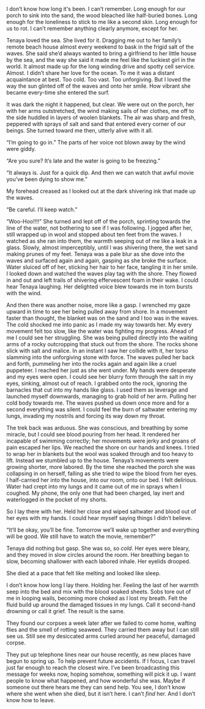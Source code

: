I don’t know how long it's been. I can’t remember. Long enough for our porch to sink into the sand, the wood bleached like half-buried bones. Long enough for the loneliness to stick to me like a second skin. Long enough for us to rot. I can’t remember anything clearly anymore, except for her. 

Tenaya loved the sea. She lived for it. Dragging me out to her family’s remote beach house almost every weekend to bask in the frigid salt of the waves. She said she’d always wanted to bring a girlfriend to her little house by the sea, and the way she said it made me feel like the luckiest girl in the world. It almost made up for the long winding drive and spotty cell service. Almost. I didn’t share her love for the ocean. To me it was a distant acquaintance at best. Too cold. Too vast. Too unforgiving. But I loved the way the sun glinted off of the waves and onto her smile. How vibrant she became every-time she entered the surf.

It was dark the night it happened, but clear. We were out on the porch, her with her arms outstretched, the wind making sails of her clothes, me off to the side huddled in layers of woolen blankets. The air was sharp and fresh, peppered with sprays of salt and sand that entered every corner of our beings. She turned toward me then, utterly alive with it all. 

“I’m going to go in.” The parts of her voice not blown away by the wind were giddy.

“Are you sure? It’s late and the water is going to be freezing.”

“It always is. Just for a quick dip. And then we can watch that awful movie you’ve been dying to show me.”

My forehead creased as I looked out at the dark shivering ink that made up the waves. 

“Be careful. I’ll keep watch.”

“Woo-Hoo!!!!” She turned and lept off of the porch, sprinting towards the line of the water, not bothering to see if I was following. I jogged after her, still wrapped up in wool and stopped about ten feet from the waves. I watched as she ran into them, the warmth seeping out of me like a leak in a glass. Slowly, almost imperceptibly, until I was shivering there, the wet sand making prunes of my feet. Tenaya was a pale blur as she dove into the waves and surfaced again and again, gasping as she broke the surface. Water sluiced off of her, sticking her hair to her face, tangling it in her smile. I looked down and watched the waves play tag with the shore. They flowed in and out and left trails of shivering effervescent foam in their wake. I could hear Tenaya laughing. Her delighted voice blew towards me in torn bursts with the wind. 

And then there was another noise, more like a gasp. I wrenched my gaze upward in time to see her being pulled away from shore. In a movement faster than thought, the blanket was on the sand and I too was in the waves. The cold shocked me into panic as I made my way towards her. My every movement felt too slow, like the water was fighting my progress. Ahead of me I could see her struggling. She was being pulled directly into the waiting arms of a rocky outcropping that stuck out from the shore. The rocks shone slick with salt and malice. In an instant I saw her collide with it, her torso slamming into the unforgiving stone with force. The waves pulled her back and forth, pummeling her into the rocks again and again like a cruel puppeteer. I reached her just as she went under. My hands were desperate and my eyes were open. I could see her blurry form through the salt in my eyes, sinking, almost out of reach. I grabbed onto the rock, ignoring the barnacles that cut into my hands like glass. I used them as leverage and launched myself downwards, managing to grab hold of her arm. Pulling her cold body towards me. The waves pushed us down once more and for a second everything was silent. I could feel the burn of saltwater entering my lungs, invading my nostrils and forcing its way down my throat.

The trek back was arduous. She was conscious, and breathing by some miracle, but I could see blood pouring from her head. It rendered her incapable of swimming correctly; her movements were jerky and groans of pain escaped her lips. We reached the shore on our hands and knees. I tried to wrap her in blankets but the wool was soaked through and too heavy to lift. Instead we stumbled up to the house. Tenaya’s movements were growing shorter, more labored. By the time she reached the porch she was collapsing in on herself, falling as she tried to wipe the blood from her eyes. I half-carried her into the house, into our room, onto our bed. I felt delirious. Water had crept into my lungs and it came out of me in sprays when I coughed. My phone, the only one that had been charged, lay inert and waterlogged in the pocket of my shorts. 

So I lay there with her. Held her close and wiped saltwater and blood out of her eyes with my hands. I could hear myself saying things I didn’t believe.

“It’ll be okay, you’ll be fine. Tomorrow we’ll wake up together and everything will be good. We still have to watch the movie, remember?”

Tenaya did nothing but gasp. She was so, so *cold*. Her eyes were bleary, and they moved in slow circles around the room. Her breathing began to slow, becoming shallower with each labored inhale. Her eyelids drooped.

She died at a pace that felt like melting and looked like sleep.

I don’t know how long I lay there. Holding her. Feeling the last of her warmth seep into the bed and mix with the blood soaked sheets. Sobs tore out of me in looping wails, becoming more choked as I lost my breath. Felt the fluid build up around the damaged tissues in my lungs. Call it second-hand drowning or call it grief. The result is the same.

They found our corpses a week later after we failed to come home, wafting flies and the smell of rotting seaweed. They carried them away but I can still see us. Still see my desiccated arms curled around her peaceful, damaged corpse. 

They put up telephone lines near our house recently, as new places have begun to spring up. To help prevent future accidents. If I focus, I can travel just far enough to reach the closest wire. I’ve been broadcasting this message for weeks now, hoping somehow, something will pick it up. I want people to know what happened, and how wonderful she was. Maybe if someone out there hears me they can send help. You see, I don’t know where she went when she died, but it isn’t here. I can’t *find* her. And I don’t know how to leave.